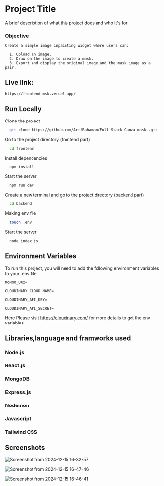 
# Project Title

A brief description of what this project does and who it's for

### Objective

    Create a simple image inpainting widget where users can:

      1. Upload an image.
      2. Draw on the image to create a mask.
      3. Export and display the original image and the mask image as a pair.

## LIve link:
```
https://frontend-msk.vercel.app/

```
## Run Locally

Clone the project

```bash
  git clone https://github.com/ArifRahaman/Full-Stack-Canva-mask-.git
```

Go to the project directory (frontend part)

```bash
  cd frontend
```

Install dependencies

```bash
  npm install
```

Start the server

```bash
  npm run dev
```
Create a new terminal and go to the project directory (backend part)

```bash
  cd backend
```
Making env file
```bash
  touch .env
```

Start the server

```bash
  node index.js
```




## Environment Variables

To run this project, you will need to add the following environment variables to your .env file

`MONGO_URI=`

`CLOUDINARY_CLOUD_NAME=`

`CLOUDINARY_API_KEY=`

`CLOUDINARY_API_SECRET=`

Here  Please visit https://cloudinary.com/ for more details to get the env variables.

## Libraries,language and framworks used
### Node.js
### React.js
### MongoDB
### Express.js
### Nodemon
### Javascript
### Tailwind CSS

## Screenshots  
![Screenshot from 2024-12-15 16-32-57](https://github.com/user-attachments/assets/d175e01b-19c1-4c1d-abe8-c66f08ad83f8)

![Screenshot from 2024-12-15 16-47-46](https://github.com/user-attachments/assets/d2fc9825-78c9-4fc5-ab50-ebd5b900959b)

![Screenshot from 2024-12-15 16-46-41](https://github.com/user-attachments/assets/7b2903b6-00b5-4050-bc0f-3366940b43cc)
